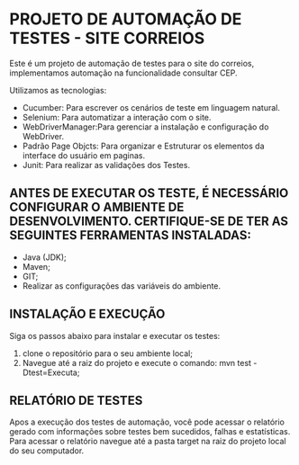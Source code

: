 # PROJETO DE AUTOMAÇÃO DE TESTES - SITE CORREIOS

Este é um projeto de automação de testes para o site do correios, implementamos automação na funcionalidade consultar CEP.

Utilizamos as tecnologias:

- Cucumber: Para escrever os cenários de teste em linguagem natural.
- Selenium: Para automatizar a interação com o site.
- WebDriverManager:Para gerenciar a instalação e configuração do WebDriver.
- Padrão Page Objcts: Para organizar e Estruturar os elementos da interface do usuário em paginas.
- Junit: Para realizar as validações dos Testes.

## ANTES DE EXECUTAR OS TESTE, É NECESSÁRIO CONFIGURAR O AMBIENTE DE DESENVOLVIMENTO. CERTIFIQUE-SE DE TER AS SEGUINTES FERRAMENTAS INSTALADAS:

- Java (JDK);
- Maven;
- GIT;
- Realizar as configurações das variáveis do ambiente.

## INSTALAÇÃO E EXECUÇÃO

Siga os passos abaixo para instalar e executar os testes:

1. clone o repositório para o seu ambiente local;
2. Navegue até a raiz do projeto e execute o comando: mvn test -Dtest=Executa;

## RELATÓRIO DE TESTES

Apos a execução dos testes de automação, você pode acessar o relatório gerado com informações sobre testes bem sucedidos, falhas e estatísticas.
Para acessar o relatório navegue até a pasta target na raiz do projeto local do seu computador.